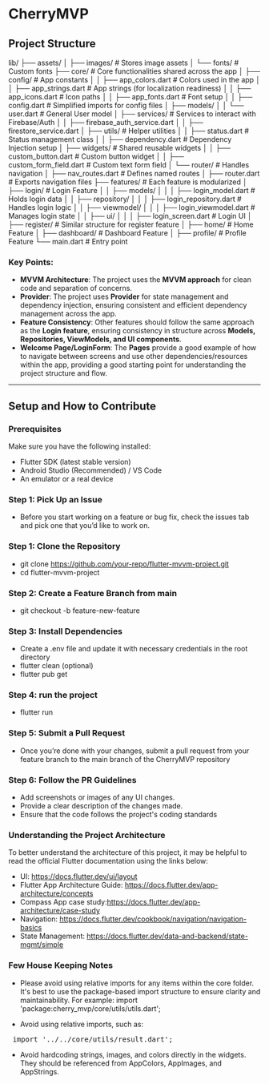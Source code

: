 # CherryMVP
 
## Project Structure

lib/ ├── assets/ │ ├── images/ # Stores image assets  │ └── fonts/ # Custom fonts ├── core/ # Core functionalities shared across the app │ ├── config/ # App constants │ │ ├── app_colors.dart # Colors used in the app │ │ ├── app_strings.dart # App strings (for localization readiness) │ │ ├── app_icons.dart # Icon paths │ │ ├── app_fonts.dart # Font setup │ │ ├── config.dart # Simplified imports for config files │ ├── models/ │ │ └── user.dart # General User model │ ├── services/ # Services to interact with Firebase/Auth │ │ ├── firebase_auth_service.dart │ │ ├── firestore_service.dart │ ├── utils/ # Helper utilities │ │ ├── status.dart # Status management class │ │ ├── dependency.dart # Dependency Injection setup │ ├── widgets/ # Shared reusable widgets │ │ ├── custom_button.dart # Custom button widget │ │ ├── custom_form_field.dart # Custom text form field │ └── router/ # Handles navigation │ ├── nav_routes.dart # Defines named routes │ ├── router.dart # Exports navigation files ├── features/ # Each feature is modularized │ ├── login/ # Login Feature │ │ ├── models/ │ │ │ ├── login_model.dart # Holds login data │ │ ├── repository/ │ │ │ ├── login_repository.dart # Handles login logic │ │ ├── viewmodel/ │ │ │ ├── login_viewmodel.dart # Manages login state │ │ ├── ui/ │ │ │ ├── login_screen.dart # Login UI │ ├── register/ # Similar structure for register feature │ ├── home/ # Home Feature │ ├── dashboard/ # Dashboard Feature │ ├── profile/ # Profile Feature └── main.dart # Entry point

### Key Points:
- **MVVM Architecture**: The project uses the **MVVM approach** for clean code and separation of concerns.
- **Provider**: The project uses **Provider** for state management and dependency injection, ensuring consistent and efficient dependency management across the app.
- **Feature Consistency**: Other features should follow the same approach as the **Login feature**, ensuring consistency in structure across **Models, Repositories, ViewModels, and UI components**.
- **Welcome Page/LoginForm**: The **Pages** provide a good example of how to navigate between screens and use other dependencies/resources within the app, providing a good starting point for understanding the project structure and flow.

---

## Setup and How to Contribute
### Prerequisites

Make sure you have the following installed:

- Flutter SDK (latest stable version)
- Android Studio (Recommended) / VS Code
- An emulator or a real device

### Step 1: Pick Up an Issue
- Before you start working on a feature or bug fix, check the issues tab and pick one that you’d like to work on.

### Step 1: Clone the Repository
- git clone https://github.com/your-repo/flutter-mvvm-project.git
- cd flutter-mvvm-project

### Step 2: Create a Feature Branch from main
- git checkout -b feature-new-feature

### Step 3: Install Dependencies
- Create a .env file and update it with necessary credentials in the root directory
- flutter clean (optional)
- flutter pub get

### Step 4: run the project
- flutter run

### Step 5: Submit a Pull Request
- Once you’re done with your changes, submit a pull request from your feature branch to the main branch of the CherryMVP repository

### Step 6: Follow the PR Guidelines
- Add screenshots or images of any UI changes.
- Provide a clear description of the changes made.
- Ensure that the code follows the project's coding standards

### Understanding the Project Architecture
To better understand the architecture of this project, it may be helpful to read the official Flutter documentation using the links below: 
- UI: https://docs.flutter.dev/ui/layout
- Flutter App Architecture Guide: https://docs.flutter.dev/app-architecture/concepts
- Compass App case study:https://docs.flutter.dev/app-architecture/case-study
- Navigation: https://docs.flutter.dev/cookbook/navigation/navigation-basics
- State Management: https://docs.flutter.dev/data-and-backend/state-mgmt/simple

### Few House Keeping Notes
- Please avoid using relative imports for any items within the core folder. It's best to use the package-based import structure to ensure clarity and maintainability. For example:
import 'package:cherry_mvp/core/utils/utils.dart';

- Avoid using relative imports, such as:
<pre> import '../../core/utils/result.dart'; </pre>

- Avoid hardcoding strings, images, and colors directly in the widgets. They should be referenced from AppColors, AppImages, and AppStrings.